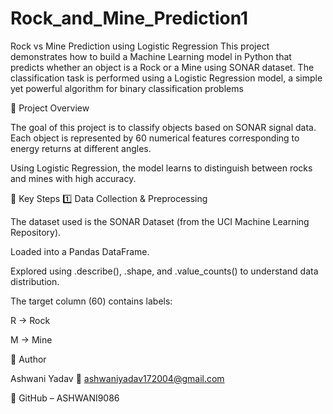 # Rock_and_Mine_Prediction1
Rock vs Mine Prediction using Logistic Regression  This project demonstrates how to build a Machine Learning model in Python that predicts whether an object is a Rock or a Mine using SONAR dataset. The classification task is performed using a Logistic Regression model, a simple yet powerful algorithm for binary classification problems


📘 Project Overview

The goal of this project is to classify objects based on SONAR signal data.
Each object is represented by 60 numerical features corresponding to energy returns at different angles.

Using Logistic Regression, the model learns to distinguish between rocks and mines with high accuracy.

🧠 Key Steps
1️⃣ Data Collection & Preprocessing

The dataset used is the SONAR Dataset (from the UCI Machine Learning Repository).

Loaded into a Pandas DataFrame.

Explored using .describe(), .shape, and .value_counts() to understand data distribution.

The target column (60) contains labels:

R → Rock

M → Mine

🙌 Author

Ashwani Yadav
📧 ashwaniyadav172004@gmail.com

💼 GitHub – ASHWANI9086
